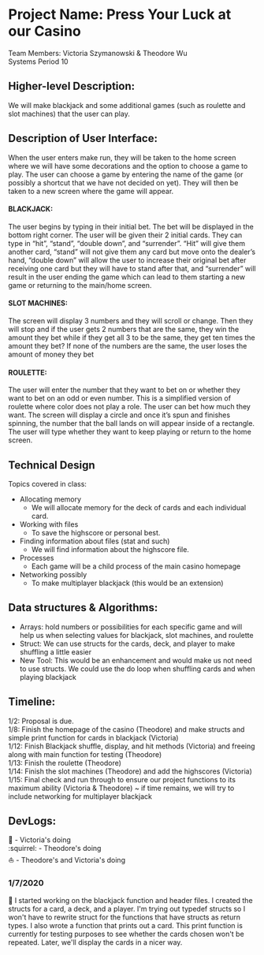 # Project Name: Press Your Luck at our Casino
Team Members: Victoria Szymanowski & Theodore Wu    </br>
Systems Period 10    </br>
## Higher-level Description: 
We will make blackjack and some additional games (such as roulette and slot machines) that the user can play.    </br>
## Description of User Interface:
When the user enters make run, they will be taken to the home screen where we will have some decorations and the option to choose a game to play. The user can choose a game by entering the name of the game (or possibly a shortcut that we have not decided on yet). They will then be taken to a new screen where the game will appear. 
#### BLACKJACK: 
The user begins by typing in their initial bet. The bet will be displayed in the bottom right corner. The user will be given their 2 initial cards. They can type in “hit”, “stand”, “double down”, and “surrender”. “Hit” will give them another card, “stand” will not give them any card but move onto the dealer’s hand, “double down” will allow the user to increase their original bet after receiving one card but they will have to stand after that, and “surrender” will result in the user ending the game which can lead to them starting a new game or returning to the main/home screen.
#### SLOT MACHINES: 
The screen will display 3 numbers and they will scroll or change. Then they will stop and if the user gets 2 numbers that are the same, they win the amount they bet while if they get all 3 to be the same, they get ten times the amount they bet? If none of the numbers are the same, the user loses the amount of money they bet
#### ROULETTE: 
The user will enter the number that they want to bet on or whether they want to bet on an odd or even number. This is a simplified version of roulette where color does not play a role. The user can bet how much they want. The screen will display a circle and once it’s spun and finishes spinning, the number that the ball lands on will appear inside of a rectangle. The user will type whether they want to keep playing or return to the home screen.
## Technical Design
Topics covered in class:
- Allocating memory
  - We will allocate memory for the deck of cards and each individual card.
- Working with files
  - To save the highscore or personal best.
- Finding information about files (stat and such)
  - We will find information about the highscore file.
- Processes
  - Each game will be a child process of the main casino homepage
- Networking possibly
  - To make multiplayer blackjack (this would be an extension)
## Data structures & Algorithms:
- Arrays: hold numbers or possibilities for each specific game and will help us when selecting values for blackjack, slot machines, and roulette
- Struct: We can use structs for the cards, deck, and player to make shuffling a little easier
- New Tool: This would be an enhancement and would make us not need to use structs. We could use the do loop when shuffling cards and when playing blackjack
## Timeline:
1/2: Proposal is due.    </br>
1/8: Finish the homepage of the casino (Theodore) and make structs and simple print function for cards in blackjack (Victoria)    </br>
1/12: Finish Blackjack shuffle, display, and hit methods (Victoria) and freeing along with main function for testing (Theodore)    </br>
1/13: Finish the roulette  (Theodore)    </br>
1/14: Finish the slot machines (Theodore) and add the highscores (Victoria)   </br>
1/15: Final check and run through to ensure our project functions to its maximum ability (Victoria & Theodore)  ~ if time remains, we will try to include networking for multiplayer blackjack    </br>


## DevLogs:
:goat: - Victoria's doing<br/>
:squirrel: - Theodore's doing<br/>
:boat: - Theodore's and Victoria's doing<br/>

### 1/7/2020
:goat: I started working on the blackjack function and header files. I created the structs for a card, a deck, and a player. I'm trying out typedef structs so I won't have to rewrite struct for the functions that have structs as return types. I also wrote a function that prints out a card. This print function is currently for testing purposes to see whether the cards chosen won't be repeated. Later, we'll display the cards in a nicer way. <br/>
